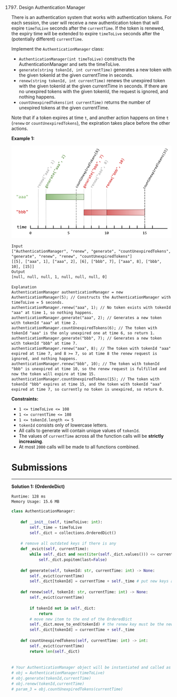 1797. Design Authentication Manager

There is an authentication system that works with authentication tokens. For each session, the user will receive a new authentication token that will expire `timeToLive` seconds after the `currentTime`. If the token is renewed, the expiry time will be extended to expire `timeToLive` seconds after the (potentially different) `currentTime`.

Implement the `AuthenticationManager` class:

* `AuthenticationManager(int timeToLive)` constructs the AuthenticationManager and sets the timeToLive.
* `generate(string tokenId, int currentTime)` generates a new token with the given tokenId at the given currentTime in seconds.
* `renew(string tokenId, int currentTime)` renews the unexpired token with the given tokenId at the given currentTime in seconds. If there are no unexpired tokens with the given tokenId, the request is ignored, and nothing happens.
* `countUnexpiredTokens(int currentTime)` returns the number of unexpired tokens at the given currentTime.

Note that if a token expires at time `t`, and another action happens on time `t` (`renew` or `countUnexpiredTokens`), the expiration takes place before the other actions.

 

**Example 1:**

![1797_copy-of-pc68_q2.png](img/1797_copy-of-pc68_q2.png)
```
Input
["AuthenticationManager", "renew", "generate", "countUnexpiredTokens", "generate", "renew", "renew", "countUnexpiredTokens"]
[[5], ["aaa", 1], ["aaa", 2], [6], ["bbb", 7], ["aaa", 8], ["bbb", 10], [15]]
Output
[null, null, null, 1, null, null, null, 0]

Explanation
AuthenticationManager authenticationManager = new AuthenticationManager(5); // Constructs the AuthenticationManager with timeToLive = 5 seconds.
authenticationManager.renew("aaa", 1); // No token exists with tokenId "aaa" at time 1, so nothing happens.
authenticationManager.generate("aaa", 2); // Generates a new token with tokenId "aaa" at time 2.
authenticationManager.countUnexpiredTokens(6); // The token with tokenId "aaa" is the only unexpired one at time 6, so return 1.
authenticationManager.generate("bbb", 7); // Generates a new token with tokenId "bbb" at time 7.
authenticationManager.renew("aaa", 8); // The token with tokenId "aaa" expired at time 7, and 8 >= 7, so at time 8 the renew request is ignored, and nothing happens.
authenticationManager.renew("bbb", 10); // The token with tokenId "bbb" is unexpired at time 10, so the renew request is fulfilled and now the token will expire at time 15.
authenticationManager.countUnexpiredTokens(15); // The token with tokenId "bbb" expires at time 15, and the token with tokenId "aaa" expired at time 7, so currently no token is unexpired, so return 0.
```

**Constraints:**

* `1 <= timeToLive <= 108`
* `1 <= currentTime <= 108`
* `1 <= tokenId.length <= 5`
* `tokenId` consists only of lowercase letters.
* All calls to generate will contain unique values of `tokenId`.
* The values of `currentTime` across all the function calls will be **strictly increasing**.
* At most `2000` calls will be made to all functions combined.

# Submissions
---
**Solution 1: (OrderdeDict)**
```
Runtime: 128 ms
Memory Usage: 15.6 MB
```
```python
class AuthenticationManager:

    def __init__(self, timeToLive: int):
        self._time = timeToLive
        self._dict = collections.OrderedDict()

    # remove all outdated keys if there is any
    def _evict(self, currentTime):
        while self._dict and next(iter(self._dict.values())) <= currentTime:
            self._dict.popitem(last=False)
    
    def generate(self, tokenId: str, currentTime: int) -> None:
        self._evict(currentTime)
        self._dict[tokenId] = currentTime + self._time # put new keys at the tail (the newest)

    def renew(self, tokenId: str, currentTime: int) -> None:
        self._evict(currentTime)
            
        if tokenId not in self._dict:
            return
        # move new item to the end of the OrderedDict
        self._dict.move_to_end(tokenId) # the renew key must be the newest, so move to tail
        self._dict[tokenId] = currentTime + self._time

    def countUnexpiredTokens(self, currentTime: int) -> int:
        self._evict(currentTime)
        return len(self._dict)


# Your AuthenticationManager object will be instantiated and called as such:
# obj = AuthenticationManager(timeToLive)
# obj.generate(tokenId,currentTime)
# obj.renew(tokenId,currentTime)
# param_3 = obj.countUnexpiredTokens(currentTime)
```